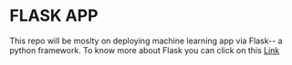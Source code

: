 # FLASK APP

This repo will be moslty on deploying machine learning app via Flask-- a python framework. To know more about Flask you can click on this <a href = "https://flask.palletsprojects.com/en/1.1.x/tutorial/"> Link </a>



